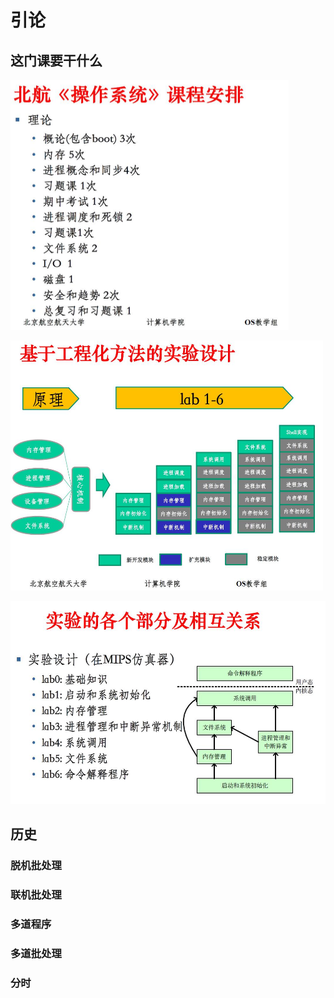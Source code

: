# 引论

## 这门课要干什么

<img src=/img/北航《操作系统》课程安排.jpg width="445" height="400" alt="北航《操作系统》课程安排"/><br/>

<img src=/img/基于工程化方法的实验设计.jpg width="500" height="400" alt="基于工程化方法的实验设计"/><br/>

<img src=/img/实验的各个部分及相互关系.jpg width="540" height="325" alt="实验的各个部分及相互关系"/><br/>

## 历史

### 脱机批处理

### 联机批处理

### 多道程序

### 多道批处理

### 分时
